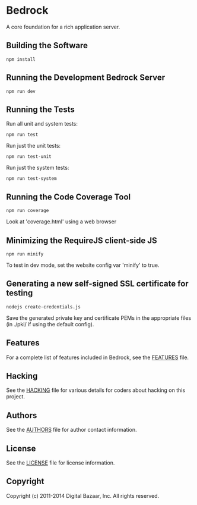 Bedrock
=======

A core foundation for a rich application server.

Building the Software
---------------------

    npm install

Running the Development Bedrock Server
--------------------------------------

    npm run dev

Running the Tests
-----------------

Run all unit and system tests:

    npm run test

Run just the unit tests:

    npm run test-unit

Run just the system tests:

    npm run test-system

Running the Code Coverage Tool
------------------------------

    npm run coverage

Look at 'coverage.html' using a web browser

Minimizing the RequireJS client-side JS
---------------------------------------

    npm run minify

To test in dev mode, set the website config var 'minify' to true.

Generating a new self-signed SSL certificate for testing
--------------------------------------------------------

    nodejs create-credentials.js

Save the generated private key and certificate PEMs in the appropriate files
(in ./pki/ if using the default config).

Features
-------

For a complete list of features included in Bedrock, see the [FEATURES][] file.

Hacking
-------

See the [HACKING][] file for various details for coders about
hacking on this project.

Authors
-------

See the [AUTHORS][] file for author contact information.

License
-------

See the [LICENSE][] file for license information.

Copyright
---------

Copyright (c) 2011-2014 Digital Bazaar, Inc. All rights reserved.

[AUTHORS]: AUTHORS.md
[FEATURES]: FEATURES.md
[HACKING]: HACKING.md
[LICENSE]: LICENSE.md
